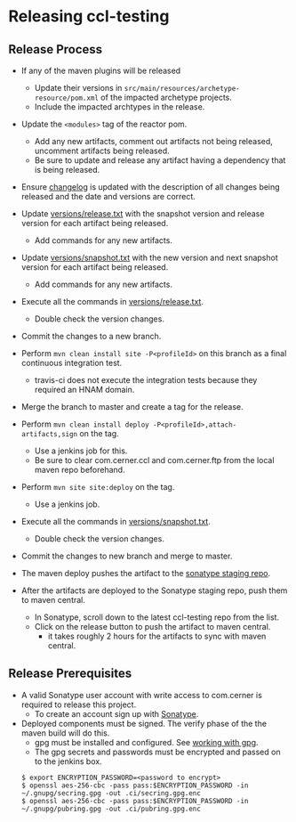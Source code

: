 # Releasing ccl-testing

## Release Process

* If any of the maven plugins will be released 
    * Update their versions in `src/main/resources/archetype-resource/pom.xml` of the impacted archetype projects.
    * Include the impacted archtypes in the release.
* Update the `<modules>` tag of the reactor pom.
  * Add any new artifacts, comment out artifacts not being released, uncomment artifacts being released.
  * Be sure to update and release any artifact having a dependency that is being released.
* Ensure [changelog][changelog] is updated with the description of all changes being released and the date and versions are correct.
* Update [versions/release.txt][versions.release.txt] with the snapshot version and release version for each artifact being released.
  * Add commands for any new artifacts.
* Update [versions/snapshot.txt][versions.snapshot.txt] with the new version and next snapshot version for each artifact being released.
  * Add commands for any new artifacts.
* Execute all the commands in [versions/release.txt][versions.release.txt].
  * Double check the version changes.
* Commit the changes to a new branch.
* Perform `mvn clean install site -P<profileId>` on this branch as a final continuous integration test.
    * travis-ci does not execute the integration tests because they required an HNAM domain.
* Merge the branch to master and create a tag for the release.
* Perform `mvn clean install deploy -P<profileId>,attach-artifacts,sign` on the tag.
    * Use a jenkins job for this. 
    * Be sure to clear com.cerner.ccl and com.cerner.ftp from the local maven repo beforehand.
* Perform `mvn site site:deploy` on the tag. 
    * Use a jenkins job.
* Execute all the commands in [versions/snapshot.txt][versions.snapshot.txt]. 
  * Double check the version changes.
* Commit the changes to new branch and merge to master.

       
* The maven deploy pushes the artifact to the [sonatype staging repo](https://oss.sonatype.org/#stagingpositories).
* After the artifacts are deployed to the Sonatype staging repo, push them to maven central.
    * In Sonatype, scroll down to the latest ccl-testing repo from the list. 
    * Click on the release button to push the artifact to maven central.
      * it takes roughly 2 hours for the artifacts to sync with maven central.

## Release Prerequisites
* A valid Sonatype user account with write access to com.cerner is required to release this project. 
    * To create an account sign up with [Sonatype](https://issues.sonatype.org/secure/Signup!default.jspa).
* Deployed components must be signed. The verify phase of the the maven build will do this.
    * gpg must be installed and configured.  See [working with gpg][gpg help]. 
    * The gpg secrets and passwords must be encrypted and passed on to the jenkins box.
	```    
    $ export ENCRYPTION_PASSWORD=<password to encrypt>
    $ openssl aes-256-cbc -pass pass:$ENCRYPTION_PASSWORD -in ~/.gnupg/secring.gpg -out .ci/secring.gpg.enc
    $ openssl aes-256-cbc -pass pass:$ENCRYPTION_PASSWORD -in ~/.gnupg/pubring.gpg -out .ci/pubring.gpg.enc
	```

[changelog]:CHANGELOG.md
[gpg help]:https://central.sonatype.org/pages/working-with-pgp-signatures.html
[generating-ssh-keys]:https://help.github.com/articles/generating-a-new-ssh-key-and-adding-it-to-the-ssh-agent/#generating-a-new-ssh-key
[versions.release.txt]:versions/release.txt
[versions.snapshot.txt]:versions/snapshot.txt
